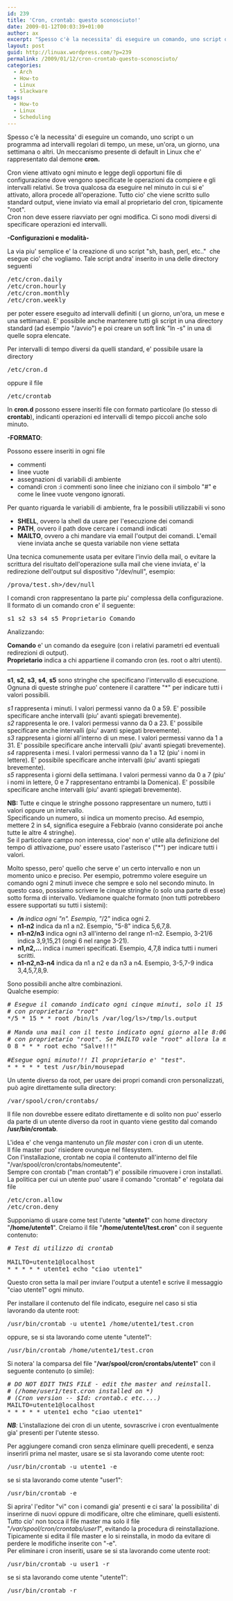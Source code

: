 ```yaml
---
id: 239
title: 'Cron, crontab: questo sconosciuto!'
date: 2009-01-12T00:03:39+01:00
author: ax
excerpt: "Spesso c'è la necessita' di eseguire un comando, uno script o un programma ad intervalli regolari di tempo, un mese, un'ora, un giorno, una settimana o altri. Un meccanismo presente di default in Linux che e' rappresentato dal demone cron."
layout: post
guid: http://linuax.wordpress.com/?p=239
permalink: /2009/01/12/cron-crontab-questo-sconosciuto/
categories:
  - Arch
  - How-to
  - Linux
  - Slackware
tags:
  - How-to
  - Linux
  - Scheduling
---
```

Spesso c'è la necessita' di eseguire un comando, uno script o un programma ad intervalli regolari di tempo, un mese, un'ora, un giorno, una settimana o altri. Un meccanismo presente di default in Linux che e' rappresentato dal demone **cron.**

Cron viene attivato ogni minuto e legge degli opportuni file di configurazione dove vengono specificate le operazioni da compiere e gli intervalli relativi. Se trova qualcosa da eseguire nel minuto in cui si e' attivato, allora procede all'operazione. Tutto cio' che viene scritto sullo standard output, viene inviato via email al proprietario del cron, tipicamente "root".  
Cron non deve essere riavviato per ogni modifica. Ci sono modi diversi di specificare operazioni ed intervalli.

**-Configurazioni e modalità-**

La via piu' semplice e' la creazione di uno script "sh, bash, perl, etc.."  che esegue cio' che vogliamo. Tale script andra' inserito in una delle directory seguenti

<pre>/etc/cron.daily
/etc/cron.hourly
/etc/cron.monthly
/etc/cron.weekly</pre>

per poter essere eseguito ad intervalli definiti ( un giorno, un'ora, un mese e una settimana). E' possibile anche mantenere tutti gli script in una directory standard (ad esempio "/avvio") e poi creare un soft link "ln -s" in una di quelle sopra elencate.

Per intervalli di tempo diversi da quelli standard, e' possibile usare la directory

<pre>/etc/cron.d</pre>

oppure il file

<pre>/etc/crontab</pre>

In **cron.d** possono essere inseriti file con formato particolare (lo stesso di **crontab**), indicanti operazioni ed intervalli di tempo piccoli anche solo minuto.

**-FORMATO**:

Possono essere inseriti in ogni file

  * commenti
  * linee vuote
  * assegnazioni di variabili di ambiente
  * comandi cron :i commenti sono linee che iniziano con il simbolo "#" e come le linee vuote vengono ignorati.

Per quanto riguarda le variabili di ambiente, fra le possibili utilizzabili vi sono

  * **SHELL**, ovvero la shell da usare per l'esecuzione dei comandi
  * **PATH**, ovvero il path dove cercare i comandi indicati
  * **MAILTO**, ovvero a chi mandare via email l'output dei comandi. L'email viene inviata anche se questa variabile non viene settata

Una tecnica comunemente usata per evitare l'invio della mail, o evitare la scrittura del risultato dell'operazione sulla mail che viene inviata, e' la redirezione dell'output sul dispositivo "/dev/null", esempio:

<pre>/prova/test.sh&gt;/dev/null</pre>

I comandi cron rappresentano la parte piu' complessa della configurazione.  
Il formato di un comando cron e' il seguente:

<pre>s1 s2 s3 s4 s5 Proprietario Comando</pre>

Analizzando:

**Comando** e' un comando da eseguire (con i relativi parametri ed eventuali redirezioni di output).  
**Proprietario** indica a chi appartiene il comando cron (es. root o altri utenti).  
****

**s1**, **s2**, **s3**, **s4**, **s5** sono stringhe che specificano l'intervallo di esecuzione. Ognuna di queste stringhe puo' contenere il carattere "*" per indicare tutti i valori possibili.

_s1_ rappresenta i minuti. I valori permessi vanno da 0 a 59. E' possibile specificare anche intervalli (piu' avanti spiegati brevemente).  
_s2_ rappresenta le ore. I valori permessi vanno da 0 a 23. E' possibile specificare anche intervalli (piu' avanti spiegati brevemente).  
_s3_ rappresenta i giorni all'interno di un mese. I valori permessi vanno da 1 a 31. E' possibile specificare anche intervalli (piu' avanti spiegati brevemente).  
_s4_ rappresenta i mesi. I valori permessi vanno da 1 a 12 (piu' i nomi in lettere). E' possibile specificare anche intervalli (piu' avanti spiegati brevemente).  
_s5_ rappresenta i giorni della settimana. I valori permessi vanno da 0 a 7 (piu' i nomi in lettere, 0 e 7 rappresentano entrambi la Domenica). E' possibile specificare anche intervalli (piu' avanti spiegati brevemente).

**NB:** Tutte e cinque le stringhe possono rappresentare un numero, tutti i valori oppure un intervallo.  
Specificando un numero, si indica un momento preciso. Ad esempio, mettere 2 in s4, significa eseguire a Febbraio (vanno considerate poi anche tutte le altre 4 stringhe).  
Se il particolare campo non interessa, cioe' non e' utile alla definizione del tempo di attivazione, puo' essere usato l'asterisco ("*") per indicare tutti i valori.

Molto spesso, pero' quello che serve e' un certo intervallo e non un momento unico e preciso. Per esempio, potremmo volere eseguire un comando ogni 2 minuti invece che sempre e solo nel secondo minuto. In questo caso, possiamo scrivere le cinque stringhe (o solo una parte di esse) sotto forma di intervallo. Vediamone qualche formato (non tutti potrebbero essere supportati su tutti i sistemi):

  * ***/n** indica ogni "n". Esempio, "*/2" indica ogni 2.
  * **n1-n2** indica da n1 a n2. Esempio, "5-8" indica 5,6,7,8.
  * **n1-n2/n3** indica ogni n3 all'interno del range n1-n2. Esempio, 3-21/6 indica 3,9,15,21 (ongi 6 nel range 3-21).
  * **n1,n2,...** indica i numeri specificati. Esempio, 4,7,8 indica tutti i numeri scritti.
  * **n1-n2,n3-n4** indica da n1 a n2 e da n3 a n4. Esempio, 3-5,7-9 indica 3,4,5,7,8,9.

Sono possibili anche altre combinazioni.  
Qualche esempio:

<pre class="codice"><em class="codice"># Esegue il comando indicato ogni cinque minuti, solo il 15 di ogni mese,
# con proprietario "root"</em>
*/5 * 15 * * root /bin/ls /var/log/ls&gt;/tmp/ls.output

<em class="codice"># Manda una mail con il testo indicato ogni giorno alle 8:00 di mattina,
# con proprietario "root". Se MAILTO vale "root" allora la mail arriva a root.</em>
0 8 * * * root echo "Salve!!!"

<em class="codice">#Esegue ogni minuto!!! Il proprietario e' "test".</em>
* * * * * test /usr/bin/mousepad</pre>

Un utente diverso da root, per usare dei propri comandi cron personalizzati, può agire direttamente sulla directory:

<pre>/var/spool/cron/crontabs/</pre>

Il file non dovrebbe essere editato direttamente e di solito non puo' esserlo da parte di un utente diverso da root in quanto viene gestito dal comando **/usr/bin/crontab**.

L'idea e' che venga mantenuto un _file master_ con i cron di un utente.  
Il file master puo' risiedere ovunque nel filesystem.  
Con l'installazione, crontab ne copia il contenuto all'interno del file "/var/spool/cron/crontabs/nomeutente".  
Sempre con crontab ("man crontab") e' possibile rimuovere i cron installati.  
La politica per cui un utente puo' usare il comando "crontab" e' regolata dai file

<pre>/etc/cron.allow
/etc/cron.deny</pre>

Supponiamo di usare come test l'utente "**utente1**" con home directory "**/home/utente1**". Creiamo il file "**/home/utente1/test.cron**" con il seguente contenuto:

<pre class="codice"><em class="codice"># Test di utilizzo di crontab</em>

MAILTO=utente1@localhost
* * * * * utente1 echo "ciao utente1"</pre>

Questo cron setta la mail per inviare l'output a utente1 e scrive il messaggio "ciao utente1" ogni minuto.

Per installare il contenuto del file indicato, eseguire nel caso si stia lavorando da utente root:

<pre>/usr/bin/crontab -u utente1 /home/utente1/test.cron</pre>

oppure, se si sta lavorando come utente "utente1":

<pre>/usr/bin/crontab /home/utente1/test.cron</pre>

Si notera' la comparsa del file "**/var/spool/cron/crontabs/utente1**" con il seguente contenuto (o simile):

<pre class="codice"><em class="codice"># DO NOT EDIT THIS FILE - edit the master and reinstall.
# (/home/user1/test.cron installed on *)
# (Cron version -- $Id: crontab.c etc....)</em>
MAILTO=utente1@localhost
* * * * * utente1 echo "ciao utente1"</pre>

_**NB**:_ L'installazione dei cron di un utente, sovrascrive i cron eventualmente gia' presenti per l'utente stesso.

Per aggiungere comandi cron senza eliminare quelli precedenti, e senza inserirli prima nel master, usare se si sta lavorando come utente root:

<pre>/usr/bin/crontab -u utente1 -e</pre>

se si sta lavorando come utente "user1":

<pre>/usr/bin/crontab -e</pre>

Si aprira' l'editor "vi" con i comandi gia' presenti e ci sara' la possibilita' di inserirne di nuovi oppure di modificare, oltre che eliminare, quelli esistenti. Tutto cio' non tocca il file master ma solo il file "_/var/spool/cron/crontabs/user1_", evitando la procedura di reinstallazione.  
Tipicamente si edita il file master e lo si reinstalla, in modo da evitare di perdere le modifiche inserite con "-e".  
Per eliminare i cron inseriti, usare se si sta lavorando come utente root:

<pre>/usr/bin/crontab -u user1 -r</pre>

se si sta lavorando come utente "utente1":

<pre>/usr/bin/crontab -r</pre>

#